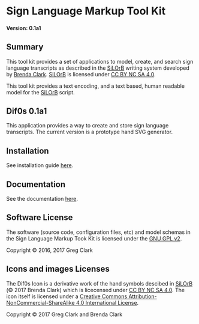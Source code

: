 # Sign Language Markup Tool Kit
#### Version: 0.1a1

## Summary

This tool kit provides a set of applications to model, create, and search sign
language transcripts as described in the [SiLOrB](https://bleegiimuus.wordpress.com/home/silorb-sign-language-writing/) writing system developed by [Brenda Clark](https://bleegiimuus.wordpress.com/).  [SiLOrB](https://bleegiimuus.wordpress.com/home/silorb-sign-language-writing/) is licensed under <a rel="license" href="http://creativecommons.org/licenses/by-nc-sa/4.0/">CC BY NC SA 4.0</a>.

This tool kit provides a text encoding, and a text based, human readable model for the [SiLOrB](https://bleegiimuus.wordpress.com/home/silorb-sign-language-writing/) script.

## Dif0s 0.1a1

This application provides a way to create and store sign language transcripts.
The current version is a prototype hand SVG generator.

## Installation

See installation guide [here](https://github.com/Signotate/Dif0s/wiki/Installation%20and%20Setup).

## Documentation

See the documentation [here](https://github.com/Signotate/Dif0s/wiki/Documentation).

## Software License

The software (source code, configuration files, etc) and model schemas in the Sign Language Markup Took Kit is licensed under the
[GNU GPL v2](https://www.gnu.org/licenses/old-licenses/gpl-2.0-standalone.html).

Copyright &copy; 2016, 2017 Greg Clark

## Icons and images Licenses
The Dif0s Icon is a derivative work of the hand symbols descibed in [SiLOrB](https://bleegiimuus.wordpress.com/home/silorb-sign-language-writing/) (&copy; 2017 Brenda Clark) which is licecensed under <a rel="license" href="http://creativecommons.org/licenses/by-nc-sa/4.0/">CC BY NC SA 4.0</a>.  The icon itself is licensed under a <a rel="license" href="http://creativecommons.org/licenses/by-nc-sa/4.0/">Creative Commons Attribution-NonCommercial-ShareAlike 4.0 International License</a>.

Copyright &copy; 2017 Greg Clark and Brenda Clark
